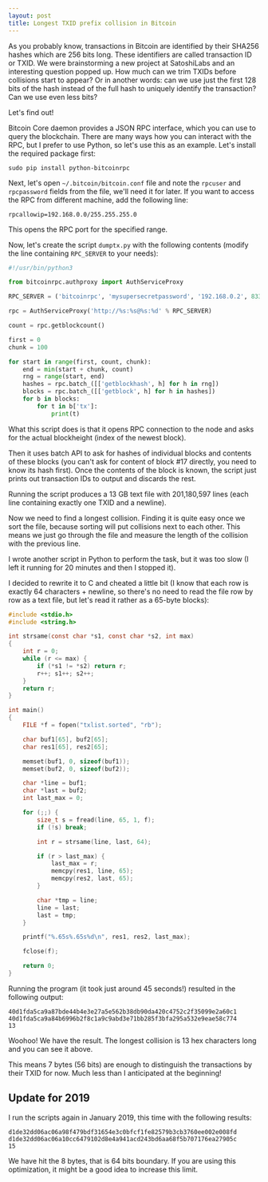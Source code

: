 ```yaml
---
layout: post
title: Longest TXID prefix collision in Bitcoin
---
```


As you probably know, transactions in Bitcoin are identified by their SHA256 hashes which are 256 bits long. These identifiers are called transaction ID or TXID. We were brainstorming a new project at SatoshiLabs and an interesting question popped up. How much can we trim TXIDs before collisions start to appear? Or in another words: can we use just the first 128 bits of the hash instead of the full hash to uniquely identify the transaction? Can we use even less bits?

Let's find out!

Bitcoin Core daemon provides a JSON RPC interface, which you can use to query the blockchain. There are many ways how you can interact with the RPC, but I prefer to use Python, so let's use this as an example. Let's install the required package first:

```
sudo pip install python-bitcoinrpc
```

Next, let's open `~/.bitcoin/bitcoin.conf` file and note the `rpcuser` and `rpcpassword` fields from the file, we'll need it for later.
If you want to access the RPC from different machine, add the following line:

```
rpcallowip=192.168.0.0/255.255.255.0
```

This opens the RPC port for the specified range.

Now, let's create the script `dumptx.py` with the following contents (modify the line containing `RPC_SERVER` to your needs):

```python
#!/usr/bin/python3

from bitcoinrpc.authproxy import AuthServiceProxy

RPC_SERVER = ('bitcoinrpc', 'mysupersecretpassword', '192.168.0.2', 8332) # user, pass, host, port

rpc = AuthServiceProxy('http://%s:%s@%s:%d' % RPC_SERVER)

count = rpc.getblockcount()

first = 0
chunk = 100

for start in range(first, count, chunk):
    end = min(start + chunk, count)
    rng = range(start, end)
    hashes = rpc.batch_([['getblockhash', h] for h in rng])
    blocks = rpc.batch_([['getblock', h] for h in hashes])
    for b in blocks:
        for t in b['tx']:
            print(t)
```

What this script does is that it opens RPC connection to the node and asks for the actual blockheight (index of the newest block).

Then it uses batch API to ask for hashes of individual blocks and contents of these blocks (you can't ask for content of block #17 directly, you need to know its hash first). Once the contents of the block is known, the script just prints out transaction IDs to output and discards the rest.

Running the script produces a 13 GB text file with 201,180,597 lines (each line containing exactly one TXID and a newline).

Now we need to find a longest collision. Finding it is quite easy once we sort the file, because sorting will put collisions next to each other. This means we just go through the file and measure the length of the collision with the previous line.

I wrote another script in Python to perform the task, but it was too slow (I left it running for 20 minutes and then I stopped it).

I decided to rewrite it to C and cheated a little bit (I know that each row is exactly 64 characters + newline, so there's no need to read the file row by row as a text file, but let's read it rather as a 65-byte blocks):

```c
#include <stdio.h>
#include <string.h>

int strsame(const char *s1, const char *s2, int max)
{
    int r = 0;
    while (r <= max) {
        if (*s1 != *s2) return r;
        r++; s1++; s2++;
    }
    return r;
}

int main()
{
    FILE *f = fopen("txlist.sorted", "rb");

    char buf1[65], buf2[65];
    char res1[65], res2[65];

    memset(buf1, 0, sizeof(buf1));
    memset(buf2, 0, sizeof(buf2));

    char *line = buf1;
    char *last = buf2;
    int last_max = 0;

    for (;;) {
        size_t s = fread(line, 65, 1, f);
        if (!s) break;

        int r = strsame(line, last, 64);

        if (r > last_max) {
            last_max = r;
            memcpy(res1, line, 65);
            memcpy(res2, last, 65);
        }

        char *tmp = line;
        line = last;
        last = tmp;
    }

    printf("%.65s%.65s%d\n", res1, res2, last_max);

    fclose(f);

    return 0;
}
```

Running the program (it took just around 45 seconds!) resulted in the following output:

```
40d1fda5ca9a87bde44b4e3e27a5e562b38db90da420c4752c2f35099e2a60c1
40d1fda5ca9a84b6996b2f8c1a9c9abd3e71bb285f3bfa295a532e9eae58c774
13
```

Woohoo! We have the result. The longest collision is 13 hex characters long and you can see it above.

This means 7 bytes (56 bits) are enough to distinguish the transactions by their TXID for now. Much less than I anticipated at the beginning!

## Update for 2019

I run the scripts again in January 2019, this time with the following results:

```
d1de32dd06ac06a98f479bdf31654e3c0bfcf1fe82579b3cb3760ee002e008fd
d1de32dd06ac06a10cc6479102d8e4a941acd243bd6aa68f5b707176ea27905c
15
```

We have hit the 8 bytes, that is 64 bits boundary. If you are using this optimization, it might be a good idea to increase this limit.
